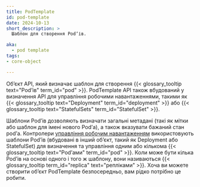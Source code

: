 ```yaml
---
title: PodTemplate
id: pod-template
date: 2024-10-13
short_description: >
  Шаблон для створення Podʼів.

aka:
  - pod template
tags:
- core-object

---
```


Обʼєкт API, який визначає шаблон для створення {{< glossary_tooltip text="Podʼів" term_id="pod" >}}. PodTemplate API також вбудований у визначення API для управління робочими навантаженнями, такими як {{< glossary_tooltip text="Deployment" term_id="deployment" >}} або {{< glossary_tooltip text="StatefulSets" term_id="StatefulSet" >}}.

<!--more-->

Шаблони Podʼів дозволяють визначати загальні метадані (такі як мітки або шаблон для імені нового Podʼа), а також вказувати бажаний стан podʼа. Контролери [управління робочим навантаженням](/docs/concepts/workloads/controllers/) використовують шаблони Podʼів (вбудовані в інший обʼєкт, такий як Deployment або StatefulSet) для визначення та управління одним або кількома {{< glossary_tooltip text="Podʼами" term_id="pod" >}}. Коли може бути кілька Podʼів на основі одного і того ж шаблону, вони називаються {{< glossary_tooltip term_id="replica" text="репліками" >}}. Хоча ви можете створити обʼєкт PodTemplate безпосередньо, вам рідко потрібно це робити.
